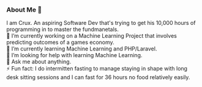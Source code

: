 ### About Me 👋 
I am Crux. An aspiring Software Dev that's trying to get his 10,000 hours of programming in to master the fundmanetals. <br>
🔭 I’m currently working on a Machine Learning Project that involves predicting outcomes of a games economy. <br>
🌱 I’m currently learning Machine Learning and PHP/Laravel. <br>
🤔 I’m looking for help with learning Machine Learning. <br>
💬 Ask me about anything. <br>
⚡ Fun fact: I do intermitten fasting to manage staying in shape with long desk sitting sessions and I can fast for 36 hours no food relatively easily. <br>
<!--
**MNSCrux/MNSCrux** is a ✨ _special_ ✨ repository because its `README.md` (this file) appears on your GitHub profile.

Here are some ideas to get you started:

- 🔭 I’m currently working on ...
- 🌱 I’m currently learning ...
- 👯 I’m looking to collaborate on ...
- 🤔 I’m looking for help with ...
- 💬 Ask me about ...
- 📫 How to reach me: ...
- 😄 Pronouns: ...
- ⚡ Fun fact: ...
-->
